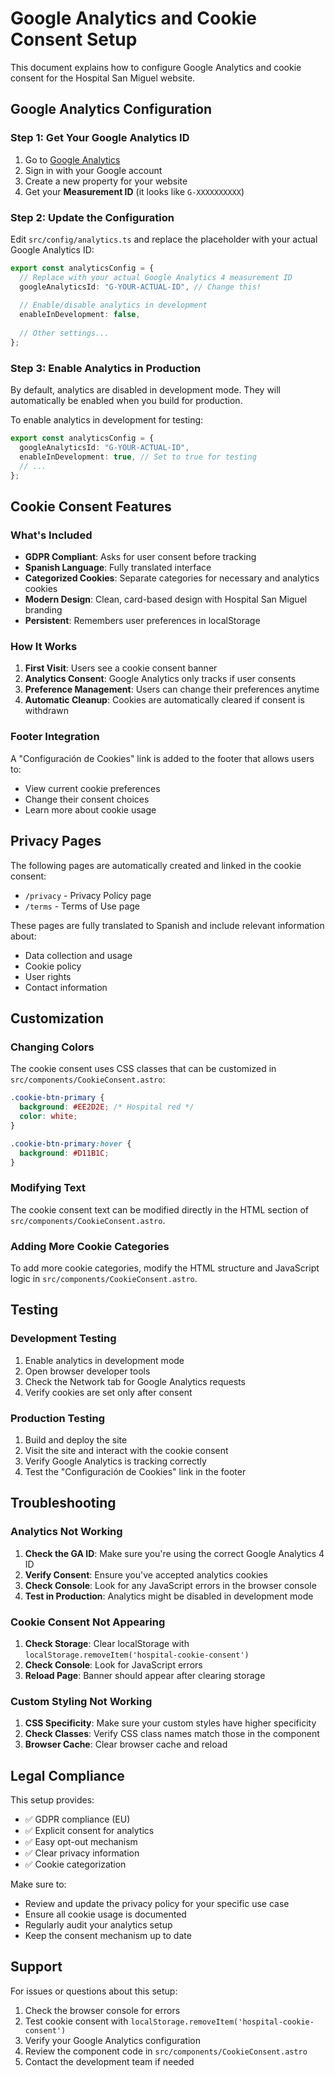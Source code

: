 # Google Analytics and Cookie Consent Setup

This document explains how to configure Google Analytics and cookie consent for the Hospital San Miguel website.

## Google Analytics Configuration

### Step 1: Get Your Google Analytics ID

1. Go to [Google Analytics](https://analytics.google.com/)
2. Sign in with your Google account
3. Create a new property for your website
4. Get your **Measurement ID** (it looks like `G-XXXXXXXXXX`)

### Step 2: Update the Configuration

Edit `src/config/analytics.ts` and replace the placeholder with your actual Google Analytics ID:

```typescript
export const analyticsConfig = {
  // Replace with your actual Google Analytics 4 measurement ID
  googleAnalyticsId: "G-YOUR-ACTUAL-ID", // Change this!
  
  // Enable/disable analytics in development
  enableInDevelopment: false,
  
  // Other settings...
};
```

### Step 3: Enable Analytics in Production

By default, analytics are disabled in development mode. They will automatically be enabled when you build for production.

To enable analytics in development for testing:

```typescript
export const analyticsConfig = {
  googleAnalyticsId: "G-YOUR-ACTUAL-ID",
  enableInDevelopment: true, // Set to true for testing
  // ...
};
```

## Cookie Consent Features

### What's Included

- **GDPR Compliant**: Asks for user consent before tracking
- **Spanish Language**: Fully translated interface
- **Categorized Cookies**: Separate categories for necessary and analytics cookies
- **Modern Design**: Clean, card-based design with Hospital San Miguel branding
- **Persistent**: Remembers user preferences in localStorage

### How It Works

1. **First Visit**: Users see a cookie consent banner
2. **Analytics Consent**: Google Analytics only tracks if user consents
3. **Preference Management**: Users can change their preferences anytime
4. **Automatic Cleanup**: Cookies are automatically cleared if consent is withdrawn

### Footer Integration

A "Configuración de Cookies" link is added to the footer that allows users to:
- View current cookie preferences
- Change their consent choices
- Learn more about cookie usage

## Privacy Pages

The following pages are automatically created and linked in the cookie consent:

- `/privacy` - Privacy Policy page
- `/terms` - Terms of Use page

These pages are fully translated to Spanish and include relevant information about:
- Data collection and usage
- Cookie policy
- User rights
- Contact information

## Customization

### Changing Colors

The cookie consent uses CSS classes that can be customized in `src/components/CookieConsent.astro`:

```css
.cookie-btn-primary {
  background: #EE2D2E; /* Hospital red */
  color: white;
}

.cookie-btn-primary:hover {
  background: #D11B1C;
}
```

### Modifying Text

The cookie consent text can be modified directly in the HTML section of `src/components/CookieConsent.astro`.

### Adding More Cookie Categories

To add more cookie categories, modify the HTML structure and JavaScript logic in `src/components/CookieConsent.astro`.

## Testing

### Development Testing

1. Enable analytics in development mode
2. Open browser developer tools
3. Check the Network tab for Google Analytics requests
4. Verify cookies are set only after consent

### Production Testing

1. Build and deploy the site
2. Visit the site and interact with the cookie consent
3. Verify Google Analytics is tracking correctly
4. Test the "Configuración de Cookies" link in the footer

## Troubleshooting

### Analytics Not Working

1. **Check the GA ID**: Make sure you're using the correct Google Analytics 4 ID
2. **Verify Consent**: Ensure you've accepted analytics cookies
3. **Check Console**: Look for any JavaScript errors in the browser console
4. **Test in Production**: Analytics might be disabled in development mode

### Cookie Consent Not Appearing

1. **Check Storage**: Clear localStorage with `localStorage.removeItem('hospital-cookie-consent')`
2. **Check Console**: Look for JavaScript errors
3. **Reload Page**: Banner should appear after clearing storage

### Custom Styling Not Working

1. **CSS Specificity**: Make sure your custom styles have higher specificity
2. **Check Classes**: Verify CSS class names match those in the component
3. **Browser Cache**: Clear browser cache and reload

## Legal Compliance

This setup provides:
- ✅ GDPR compliance (EU)
- ✅ Explicit consent for analytics
- ✅ Easy opt-out mechanism
- ✅ Clear privacy information
- ✅ Cookie categorization

Make sure to:
- Review and update the privacy policy for your specific use case
- Ensure all cookie usage is documented
- Regularly audit your analytics setup
- Keep the consent mechanism up to date

## Support

For issues or questions about this setup:
1. Check the browser console for errors
2. Test cookie consent with `localStorage.removeItem('hospital-cookie-consent')`
3. Verify your Google Analytics configuration
4. Review the component code in `src/components/CookieConsent.astro`
5. Contact the development team if needed
